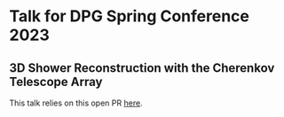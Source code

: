 # Talk for DPG Spring Conference 2023

## 3D Shower Reconstruction with the Cherenkov Telescope Array

This talk relies on this open PR [here](https://github.com/cta-observatory/ctapipe/pull/1996).
